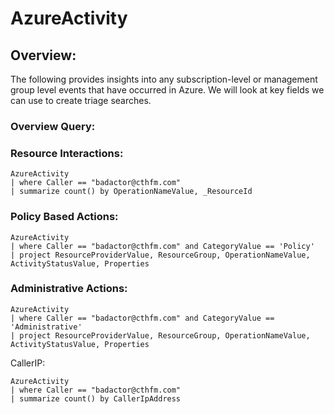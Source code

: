 # AzureActivity

## Overview:

The following provides insights into any subscription-level or management group level events that have occurred in Azure. We will look at key fields we can use to create triage searches.



### Overview Query:

### Resource Interactions:

```kusto
AzureActivity
| where Caller == "badactor@cthfm.com"
| summarize count() by OperationNameValue, _ResourceId
```

### Policy Based Actions:

```kusto
AzureActivity
| where Caller == "badactor@cthfm.com" and CategoryValue == 'Policy'
| project ResourceProviderValue, ResourceGroup, OperationNameValue, ActivityStatusValue, Properties
```

### Administrative Actions:

```kusto
AzureActivity
| where Caller == "badactor@cthfm.com" and CategoryValue == 'Administrative'
| project ResourceProviderValue, ResourceGroup, OperationNameValue, ActivityStatusValue, Properties
```

CallerIP:

```kusto
AzureActivity
| where Caller == "badactor@cthfm.com" 
| summarize count() by CallerIpAddress
```

